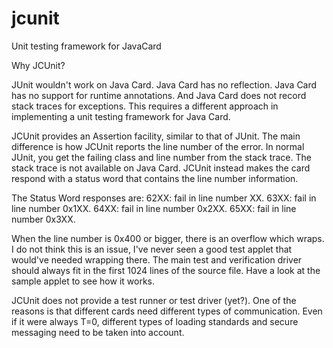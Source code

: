 jcunit
======

Unit testing framework for JavaCard


Why JCUnit?

JUnit wouldn't work on Java Card.
Java Card has no reflection.
Java Card has no support for runtime annotations.
And Java Card does not record stack traces for exceptions.
This requires a different approach in implementing a unit testing framework for Java Card.

JCUnit provides an Assertion facility, similar to that of JUnit.
The main difference is how JCUnit reports the line number of the error.
In normal JUnit, you get the failing class and line number from the stack trace.
The stack trace is not available on Java Card.
JCUnit instead makes the card respond with a status word that contains the line number information.

The Status Word responses are:
62XX: fail in line number XX.
63XX: fail in line number 0x1XX.
64XX: fail in line number 0x2XX.
65XX: fail in line number 0x3XX.

When the line number is 0x400 or bigger, there is an overflow which wraps.
I do not think this is an issue, I've never seen a good test applet that would've needed wrapping there.
The main test and verification driver should always fit in the first 1024 lines of the source file.
Have a look at the sample applet to see how it works.

JCUnit does not provide a test runner or test driver (yet?).
One of the reasons is that different cards need different types of communication.
Even if it were always T=0, different types of loading standards and secure messaging need to be taken into account.
